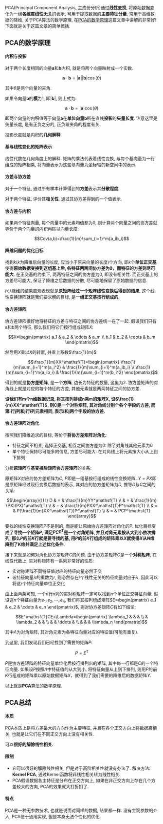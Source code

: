 PCA(Principal Component Analysis, 主成份分析)通过**线性变换**, 将原始数据变化为一组**各维度线性无关**的表示, 可用于提取数据的**主要特征分量**, 常用于高维数据的降维. 关于PCA算法的数学原理, 在[PCA的数学原理](http://blog.codinglabs.org/articles/pca-tutorial.html)这篇文章中讲解的非常好! 下面就是关于这篇文章的简单概括.

## PCA的数学原理

#### 内积与投影

对于两个长度相同的向量$\mathbf{a}$和$\mathbf{b}$内积, 就是将两个向量映射成一个实数.

$$\mathbf{a}\cdot\mathbf{b}=|\mathbf{a}||\mathbf{b}|\cos(\theta)$$

其中$\theta$是两个向量的夹角.

如果令向量$\mathbf{b}$的**模**为1, 即$|\mathbf{b}|$, 则上式为:

$$\mathbf{a}\cdot\mathbf{b}=|\mathbf{a}|\cos(\theta)$$

即两个向量的内积值等于向量$\mathbf{a}$在**单位向量**$\mathbf{b}$所在直线**投影**的**矢量长度**. 注意这里是矢量长度, 是有正负之分的, 正负跟夹角的程度有关.

投影长度就是内积的**几何解释**.

#### 基与线性变化的矩阵表示

线性代数在几何角度上的解释. 矩阵的乘法代表着线性变换, 与每个基向量为一行组成的矩阵相乘, 将向量表示为这些基向量为坐标轴的新空间中的表示.

#### 方差与协方差

对于一个特征, 通过所有样本计算得到的**方差**表示其**分散程度**.

对于两个特征, 评价其**相关性**, 通过其协方差得到的一个值表示.

#### 协方差与内积

如果两个特征向量, 每个向量中的元素均值都为0, 则计算两个向量之间的协方差就等价于两个向量的内积再除以向量长度:

$$Cov(a,b)=\frac{1}{m}\sum_{i=1}^m{a_ib_i}$$

#### 降维问题的优化目标

找到$k$($k$为降维后向量的长度, 应当小于原来向量的长度)个方向, 即$k$个**单位正交基**, 使得**原始数据变换到这组基上后, 各特征两两间协方差为0，而特征的方差则尽可能大**. 在正交基的约束下, 两两特征之间的协方差为0, 即没有相关性. 而正交基上的方差尽可能大, 保证了降维之后数据的分散, 尽可能地保留了原始数据的信息.

`PCA`降维的结果直观表现就是**原矩阵经过一个矩阵线性变换后得到的结果**, 这个线性变换矩阵就是我们要求解的目标, 是**一组正交基按行组成的**.

#### 协方差矩阵

协方差矩阵很好地将特征的方差与特征之间的协方差统一在了一起. 假设我们只有a和b两个特征, 那么我们将它们按行组成矩阵$X$:

$$X=\begin{pmatrix}   a_1 & a_2 & \cdots & a_m \\   b_1 & b_2 & \cdots & b_m \end{pmatrix}$$

然后用$X$乘以$X$的转置, 并乘上系数$\frac{1}{m}$:

$$\frac{1}{m}XX^\mathsf{T}=\begin{pmatrix}   \frac{1}{m}\sum_{i=1}^m{a_i^2}   & \frac{1}{m}\sum_{i=1}^m{a_ib_i} \\   \frac{1}{m}\sum_{i=1}^m{a_ib_i} & \frac{1}{m}\sum_{i=1}^m{b_i^2} \end{pmatrix}$$

得到的就是**协方差矩阵**, 是一个**方阵**, 边长为特征的数量, 这里为2. 协方差矩阵的对角线上就是对应的每个特征的方差, 其他元素就是两两特征之间的协方差.

**设我们有m个n维数据记录, 将其按列排成n乘m的矩阵X, 设$\frac{1}{m}XX^\mathsf{T}$, 则C是一个对称矩阵, 其对角线分别个各个字段的方差, 而第i行j列和j行i列元素相同, 表示i和j两个字段的协方差.**

#### 协方差矩阵对角化

按照我们降维追求的目标, 等价于**将协方差矩阵对角化**:

- 特征之间不相关, 选择正交基, 相互之间协方差为0: 除了对角线其他元素为0
- 单个特征保持尽可能多的信息, 方差尽可能大: 在对角线上将元素按大小从上到下排列

分析**原矩阵**与**基变换后矩阵协方差矩阵**的关系:

原矩阵$X$对应的协方差矩阵为$C$, $P$即是一组基按行组成的线性变换矩阵. $Y=PX$即是原矩阵经过现行变换后数据的表示, 其对应的协方差矩阵为$D$, 推导$D$与$C$之间的关系:

$$\begin{array}{l l l}   D & = & \frac{1}{m}YY^\mathsf{T} \\     & = & \frac{1}{m}(PX)(PX)^\mathsf{T} \\     & = & \frac{1}{m}PXX^\mathsf{T}P^\mathsf{T} \\     & = & P(\frac{1}{m}XX^\mathsf{T})P^\mathsf{T} \\     & = & PCP^\mathsf{T} \end{array}$$

要找的线性变换矩阵$P$不是别的, 而是能让原始协方差矩阵对角化的$P$. 优化目标变成了**寻找一个矩阵$P$, 满足$PCP^\mathsf{T}$是一个对角矩阵, 并且对角元素按从大到小依次排列, 那么$P$的前$K$行就是要寻找的基, 用$P$的前$K$行组成的矩阵乘以$X$就使得$X$从$N$维降到了K维并满足上述优化条件**.

接下来就是如何对角化协方差矩阵$C$的问题. 由于协方差矩阵$C$是一个**对称矩阵**, 在线性代数上, 实对称矩阵有一系列非常好的性质:

- 实对称矩阵不同特征值对应的特征向量必然正交
- 设特征向量$\lambda$的重数为$r$, 则必然存在$r$个线性无关的特征向量对应于$\lambda$, 因此可以将这$r$个特征向量单位正交化

由上面两条可知, 一个$n$行$n$列的实对称矩阵一定可以找到$n$个单位正交特征向量, 假设这$n$个特征向量为$e_1,e_2,\cdots,e_n$, 我们将其按列组成矩阵$E=\begin{pmatrix}   e_1 & e_2 & \cdots & e_n \end{pmatrix}$, 则对协方差矩阵$C$有如下结论:

$$E^\mathsf{T}CE=\Lambda=\begin{pmatrix}   \lambda_1 &             &         & \\               & \lambda_2 &         & \\               &             & \ddots & \\               &             &         & \lambda_n \end{pmatrix}$$

其中$\Lambda$为对角矩阵, 其对角元素为各特征向量对应的特征值(可能有重复).

到这里, 我们发现我们已经找到了需要的矩阵$P$:

$$P=E^\mathsf{T}$$

$P$是协方差矩阵的特征向量单位化后按行排列出的矩阵, 其中每一行都是$C$的一个特征向量. 如果设$P$按照$\Lambda$中特征值的从大到小, 将特征向量从上到下排列, 则用$P$的前$K$行组成的矩阵乘以原始数据矩阵$X$，就得到了我们需要的降维后的数据矩阵$Y$.

以上就是**PCA**算法的数学原理.

## PCA总结

#### 本质

PCA本质上是将方差最大的方向作为主要特征, 并且在各个正交方向上将数据离相关, 也就是让它们在不同正交方向上没有相关性.

可以**很好的解除线性相关**.

#### 限制

- 它可以很好的解除线性相关, 但是对于高阶相关性就没有办法了. 解决方法: **Kernel PCA**, 通过Kernel函数将非线性相关转为线性相关.
- PCA假设数据各主特征是分布在正交方向上, 如果在非正交方向上存在几个方差较大的方向, PCA的效果就大打折扣了.

#### 特点

PCA是一种无参数技术, 也就是说面对同样的数据, 结果都一样. 没有主观参数的介入, PCA便于通用实现, 但是本身无法个性化的优化.

